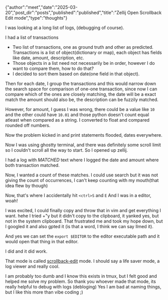 {"author":"meet","date":"2025-03-20","post_dir":"posts","published":"published","title":"Zellij Open Scrollback Edit mode","type":"thoughts"}

I was looking at a long list of logs, (debugging of course). 

I had a list of transactions
- Two list of transactions, one as ground truth and other as predicted.  Transactions is a list of object(dictionary or map), each object has fields like date, amount, description, etc.
- Those objects in a list need not necessarily be in order, however I do want to compare them, how to do that?
- I decided to sort them based on date(one field in that object).

Then for each date, I group the transactions and this would narrow down the search space for comparison of one-one transaction, since now I can compare which of the ones are closely matching, the date will be a exact match the amount should also be, the description can be fuzzily matched.

However, for amount, I guess I was wrong, there could be a value like `10` and the other could have `10.01` and those python doesn't count equal atleast when compared as a string. I converted to float and compared rounded off numbers.

Now the problem kicked in and print statements flooded, dates everywhere.

Now I was using ghostty terminal, and there was definitely some scroll limit so I couldn't scroll all the way to start. So I opened up zellij.

I had a log with *MATCHED* text where I logged the date and amount where both transaction matched.

Now, I wanted a count of these matches. I could use search but it was not giving the count of occurrences, I can't keep counting with my mouth(that idea flew by though)

Now, that's where I accidentally hit `<ctrl>S` and `E`
And I was in a editor, woah!

I was excited, I could finally copy and throw that in vim and get everything I want.
hehe
I tried +"y but it didn't copy to the clipboard, it yanked yes, but not in the system clipboard. That frustrated me and took my hope down, but I googled it and also gpted it (is that a word, I think we can say llmed it).

And yes we can set the `export $EDITOR` to the editor executable path and it would open that thing in that editor.

I did and it did work.

That mode is called [scrollback-edit](https://zellij.dev/news/edit-scrollback-compact/) mode. I should say a life saver mode, a log viewer and really cool.

I am probably too dumb and I know this exists in tmux, but I felt good and helped me solve my problem. So thank you whoever made that mode, its really helpful to debug with logs (debloging) Yes I am bad at naming things, but I like this more than vibe coding ;)
